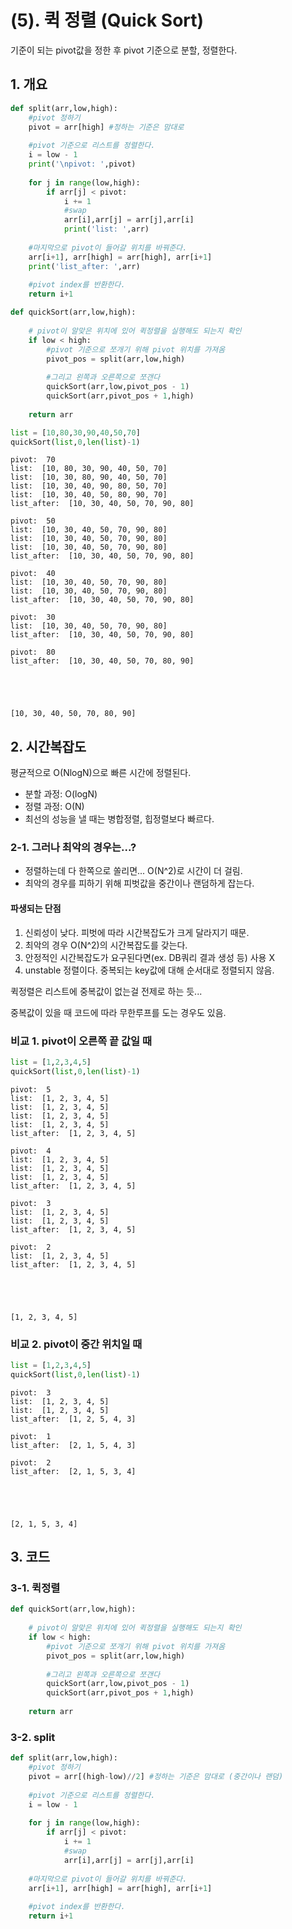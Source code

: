 # (5). 퀵 정렬 (Quick Sort)

기준이 되는 pivot값을 정한 후 pivot 기준으로 분할, 정렬한다.


## 1. 개요


```python
def split(arr,low,high):
    #pivot 정하기
    pivot = arr[high] #정하는 기준은 맘대로
    
    #pivot 기준으로 리스트를 정렬한다.
    i = low - 1
    print('\npivot: ',pivot)
    
    for j in range(low,high):
        if arr[j] < pivot:
            i += 1
            #swap
            arr[i],arr[j] = arr[j],arr[i]
            print('list: ',arr)
            
    #마지막으로 pivot이 들어갈 위치를 바꿔준다.
    arr[i+1], arr[high] = arr[high], arr[i+1]
    print('list_after: ',arr)
    
    #pivot index를 반환한다.
    return i+1
```


```python
def quickSort(arr,low,high):
    
    # pivot이 알맞은 위치에 있어 퀵정렬을 실행해도 되는지 확인
    if low < high:
        #pivot 기준으로 쪼개기 위해 pivot 위치를 가져옴
        pivot_pos = split(arr,low,high)
        
        #그리고 왼쪽과 오른쪽으로 쪼갠다
        quickSort(arr,low,pivot_pos - 1)
        quickSort(arr,pivot_pos + 1,high)
        
    return arr
```


```python
list = [10,80,30,90,40,50,70]
quickSort(list,0,len(list)-1)
```

    
    pivot:  70
    list:  [10, 80, 30, 90, 40, 50, 70]
    list:  [10, 30, 80, 90, 40, 50, 70]
    list:  [10, 30, 40, 90, 80, 50, 70]
    list:  [10, 30, 40, 50, 80, 90, 70]
    list_after:  [10, 30, 40, 50, 70, 90, 80]
    
    pivot:  50
    list:  [10, 30, 40, 50, 70, 90, 80]
    list:  [10, 30, 40, 50, 70, 90, 80]
    list:  [10, 30, 40, 50, 70, 90, 80]
    list_after:  [10, 30, 40, 50, 70, 90, 80]
    
    pivot:  40
    list:  [10, 30, 40, 50, 70, 90, 80]
    list:  [10, 30, 40, 50, 70, 90, 80]
    list_after:  [10, 30, 40, 50, 70, 90, 80]
    
    pivot:  30
    list:  [10, 30, 40, 50, 70, 90, 80]
    list_after:  [10, 30, 40, 50, 70, 90, 80]
    
    pivot:  80
    list_after:  [10, 30, 40, 50, 70, 80, 90]
    




    [10, 30, 40, 50, 70, 80, 90]



## 2. 시간복잡도

평균적으로 O(NlogN)으로 빠른 시간에 정렬된다.
* 분할 과정: O(logN)
* 정렬 과정: O(N)
* 최선의 성능을 낼 때는 병합정렬, 힙정렬보다 빠르다.


### 2-1. 그러나 최악의 경우는...?

* 정렬하는데 다 한쪽으로 쏠리면... O(N^2)로 시간이 더 걸림.
* 최악의 경우를 피하기 위해 피벗값을 중간이나 랜덤하게 잡는다.

#### 파생되는 단점
1. 신뢰성이 낮다. 피벗에 따라 시간복잡도가 크게 달라지기 때문.
2. 최악의 경우 O(N^2)의 시간복잡도를 갖는다.
3. 안정적인 시간복잡도가 요구된다면(ex. DB쿼리 결과 생성 등) 사용 X
4. unstable 정렬이다. 중복되는 key값에 대해 순서대로 정렬되지 않음.

퀵정렬은 리스트에 중복값이 없는걸 전제로 하는 듯...

중복값이 있을 때 코드에 따라 무한루프를 도는 경우도 있음.


### 비교 1. pivot이 오른쪽 끝 값일 때


```python
list = [1,2,3,4,5]
quickSort(list,0,len(list)-1)
```

    
    pivot:  5
    list:  [1, 2, 3, 4, 5]
    list:  [1, 2, 3, 4, 5]
    list:  [1, 2, 3, 4, 5]
    list:  [1, 2, 3, 4, 5]
    list_after:  [1, 2, 3, 4, 5]
    
    pivot:  4
    list:  [1, 2, 3, 4, 5]
    list:  [1, 2, 3, 4, 5]
    list:  [1, 2, 3, 4, 5]
    list_after:  [1, 2, 3, 4, 5]
    
    pivot:  3
    list:  [1, 2, 3, 4, 5]
    list:  [1, 2, 3, 4, 5]
    list_after:  [1, 2, 3, 4, 5]
    
    pivot:  2
    list:  [1, 2, 3, 4, 5]
    list_after:  [1, 2, 3, 4, 5]
    




    [1, 2, 3, 4, 5]



### 비교 2. pivot이 중간 위치일 때


```python
list = [1,2,3,4,5]
quickSort(list,0,len(list)-1)
```

    
    pivot:  3
    list:  [1, 2, 3, 4, 5]
    list:  [1, 2, 3, 4, 5]
    list_after:  [1, 2, 5, 4, 3]
    
    pivot:  1
    list_after:  [2, 1, 5, 4, 3]
    
    pivot:  2
    list_after:  [2, 1, 5, 3, 4]
    




    [2, 1, 5, 3, 4]



## 3. 코드

### 3-1. 퀵정렬


```python
def quickSort(arr,low,high):
    
    # pivot이 알맞은 위치에 있어 퀵정렬을 실행해도 되는지 확인
    if low < high:
        #pivot 기준으로 쪼개기 위해 pivot 위치를 가져옴
        pivot_pos = split(arr,low,high)
        
        #그리고 왼쪽과 오른쪽으로 쪼갠다
        quickSort(arr,low,pivot_pos - 1)
        quickSort(arr,pivot_pos + 1,high)
        
    return arr
```

### 3-2. split


```python
def split(arr,low,high):
    #pivot 정하기
    pivot = arr[(high-low)//2] #정하는 기준은 맘대로 (중간이나 랜덤)
    
    #pivot 기준으로 리스트를 정렬한다.
    i = low - 1
    
    for j in range(low,high):
        if arr[j] < pivot:
            i += 1
            #swap
            arr[i],arr[j] = arr[j],arr[i]
            
    #마지막으로 pivot이 들어갈 위치를 바꿔준다.
    arr[i+1], arr[high] = arr[high], arr[i+1]
    
    #pivot index를 반환한다.
    return i+1
```
